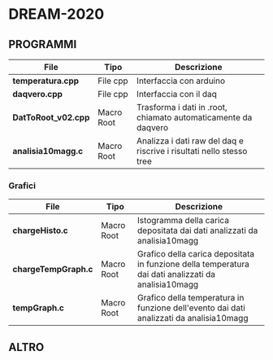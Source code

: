 # DREAM-2020




## PROGRAMMI
File|Tipo|Descrizione
-|-|-
**temperatura.cpp**			|	File cpp		|	Interfaccia con arduino
**daqvero.cpp** 				|	File cpp		| Interfaccia con il daq
**DatToRoot_v02.cpp**   | Macro Root	| Trasforma i dati in .root, chiamato automaticamente da daqvero
**analisia10magg.c**    | Macro Root	| Analizza i dati raw del daq e riscrive i risultati nello stesso tree

### Grafici
File|Tipo|Descrizione
-|-|-
**chargeHisto.c**       | Macro Root | Istogramma della carica depositata dai dati analizzati da analisia10magg
**chargeTempGraph.c**   | Macro Root | Grafico della carica depositata in funzione della temperatura dai dati analizzati da analisia10magg
**tempGraph.c**					|	Macro Root | Grafico della temperatura in funzione dell'evento dai dati analizzati da analisia10magg


## ALTRO


